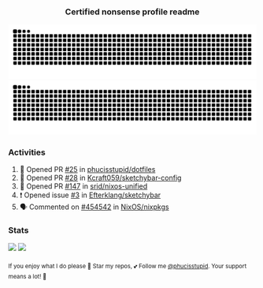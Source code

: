 <h3 align="center">Certified nonsense profile readme</h3>

![GitHub Contribution Grid Snake (Dark)](https://raw.githubusercontent.com/phucisstupid/phucisstupid/output/catppuccin-mocha.svg#gh-dark-mode-only)
![GitHub Contribution Grid Snake (Light)](https://raw.githubusercontent.com/phucisstupid/phucisstupid/output/github-contribution-grid-snake.svg#gh-light-mode-only)

### Activities

<!--START_SECTION:activity-->
1. 💪 Opened PR [#25](undefined) in [phucisstupid/dotfiles](https://github.com/phucisstupid/dotfiles)
2. 💪 Opened PR [#28](undefined) in [Kcraft059/sketchybar-config](https://github.com/Kcraft059/sketchybar-config)
3. 💪 Opened PR [#147](undefined) in [srid/nixos-unified](https://github.com/srid/nixos-unified)
4. ❗ Opened issue [#3](https://github.com/Efterklang/sketchybar/issues/3) in [Efterklang/sketchybar](https://github.com/Efterklang/sketchybar)
5. 🗣 Commented on [#454542](https://github.com/NixOS/nixpkgs/pull/454542#issuecomment-3455709528) in [NixOS/nixpkgs](https://github.com/NixOS/nixpkgs)
<!--END_SECTION:activity-->

### Stats

<div>
  <img width=400 src="https://github-readme-stats.vercel.app/api?username=phucisstupid&show_icons=true&theme=catppuccin_mocha"/>
  <img width=400 src="https://github-readme-stats.vercel.app/api/top-langs?username=phucisstupid&layout=compact&theme=catppuccin_mocha&card_width=395"/>
</div>

<sub>If you enjoy what I do please 🌟 Star my repos, 💕 Follow me [@phucisstupid](https://github.com/phucisstupid). Your support means a lot! 🥰

